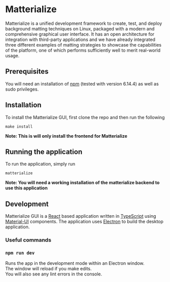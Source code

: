 # Matterialize

Matterialize is a unified development framework to create, test, and deploy background matting techniques on Linux,
packaged with a modern and comprehensive graphical user interface. It has an open architecture for integration with
third-party applications and we have already integrated three different examples of matting strategies to showcase the
capabilities of the platform, one of which performs sufficiently well to merit real-world usage.

## Prerequisites

You will need an installation of [npm](https://www.npmjs.com/) (tested with version 6.14.4) as well as sudo privileges.

## Installation

To install the Matterialize GUI, first clone the repo and then run the following

```
make install
```
**Note: This is will only install the frontend for Matterialize**

## Running the application

To run the application, simply run 

```
matterialize
```

**Note: You will need a working installation of the matterialize backend to use this application**

## Development

Matterialize GUI is a [React](https://reactjs.org/) based application written in [TypeScript](https://www.typescriptlang.org/) using [Material-UI](https://material-ui.com/) components. The application uses [Electron](https://www.electronjs.org/) to build the desktop application.

### Useful commands

### `npm run dev`

Runs the app in the development mode within an Electron window.\
The window will reload if you make edits.\
You will also see any lint errors in the console.
